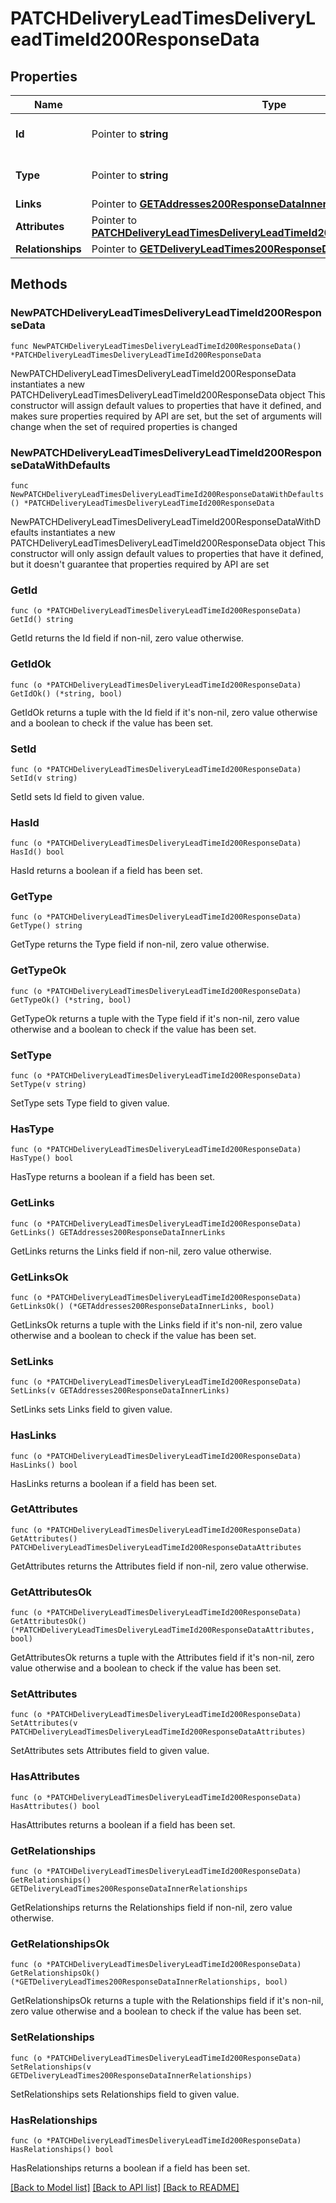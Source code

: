 # PATCHDeliveryLeadTimesDeliveryLeadTimeId200ResponseData

## Properties

Name | Type | Description | Notes
------------ | ------------- | ------------- | -------------
**Id** | Pointer to **string** | The resource&#39;s id | [optional] 
**Type** | Pointer to **string** | The resource&#39;s type | [optional] 
**Links** | Pointer to [**GETAddresses200ResponseDataInnerLinks**](GETAddresses200ResponseDataInnerLinks.md) |  | [optional] 
**Attributes** | Pointer to [**PATCHDeliveryLeadTimesDeliveryLeadTimeId200ResponseDataAttributes**](PATCHDeliveryLeadTimesDeliveryLeadTimeId200ResponseDataAttributes.md) |  | [optional] 
**Relationships** | Pointer to [**GETDeliveryLeadTimes200ResponseDataInnerRelationships**](GETDeliveryLeadTimes200ResponseDataInnerRelationships.md) |  | [optional] 

## Methods

### NewPATCHDeliveryLeadTimesDeliveryLeadTimeId200ResponseData

`func NewPATCHDeliveryLeadTimesDeliveryLeadTimeId200ResponseData() *PATCHDeliveryLeadTimesDeliveryLeadTimeId200ResponseData`

NewPATCHDeliveryLeadTimesDeliveryLeadTimeId200ResponseData instantiates a new PATCHDeliveryLeadTimesDeliveryLeadTimeId200ResponseData object
This constructor will assign default values to properties that have it defined,
and makes sure properties required by API are set, but the set of arguments
will change when the set of required properties is changed

### NewPATCHDeliveryLeadTimesDeliveryLeadTimeId200ResponseDataWithDefaults

`func NewPATCHDeliveryLeadTimesDeliveryLeadTimeId200ResponseDataWithDefaults() *PATCHDeliveryLeadTimesDeliveryLeadTimeId200ResponseData`

NewPATCHDeliveryLeadTimesDeliveryLeadTimeId200ResponseDataWithDefaults instantiates a new PATCHDeliveryLeadTimesDeliveryLeadTimeId200ResponseData object
This constructor will only assign default values to properties that have it defined,
but it doesn't guarantee that properties required by API are set

### GetId

`func (o *PATCHDeliveryLeadTimesDeliveryLeadTimeId200ResponseData) GetId() string`

GetId returns the Id field if non-nil, zero value otherwise.

### GetIdOk

`func (o *PATCHDeliveryLeadTimesDeliveryLeadTimeId200ResponseData) GetIdOk() (*string, bool)`

GetIdOk returns a tuple with the Id field if it's non-nil, zero value otherwise
and a boolean to check if the value has been set.

### SetId

`func (o *PATCHDeliveryLeadTimesDeliveryLeadTimeId200ResponseData) SetId(v string)`

SetId sets Id field to given value.

### HasId

`func (o *PATCHDeliveryLeadTimesDeliveryLeadTimeId200ResponseData) HasId() bool`

HasId returns a boolean if a field has been set.

### GetType

`func (o *PATCHDeliveryLeadTimesDeliveryLeadTimeId200ResponseData) GetType() string`

GetType returns the Type field if non-nil, zero value otherwise.

### GetTypeOk

`func (o *PATCHDeliveryLeadTimesDeliveryLeadTimeId200ResponseData) GetTypeOk() (*string, bool)`

GetTypeOk returns a tuple with the Type field if it's non-nil, zero value otherwise
and a boolean to check if the value has been set.

### SetType

`func (o *PATCHDeliveryLeadTimesDeliveryLeadTimeId200ResponseData) SetType(v string)`

SetType sets Type field to given value.

### HasType

`func (o *PATCHDeliveryLeadTimesDeliveryLeadTimeId200ResponseData) HasType() bool`

HasType returns a boolean if a field has been set.

### GetLinks

`func (o *PATCHDeliveryLeadTimesDeliveryLeadTimeId200ResponseData) GetLinks() GETAddresses200ResponseDataInnerLinks`

GetLinks returns the Links field if non-nil, zero value otherwise.

### GetLinksOk

`func (o *PATCHDeliveryLeadTimesDeliveryLeadTimeId200ResponseData) GetLinksOk() (*GETAddresses200ResponseDataInnerLinks, bool)`

GetLinksOk returns a tuple with the Links field if it's non-nil, zero value otherwise
and a boolean to check if the value has been set.

### SetLinks

`func (o *PATCHDeliveryLeadTimesDeliveryLeadTimeId200ResponseData) SetLinks(v GETAddresses200ResponseDataInnerLinks)`

SetLinks sets Links field to given value.

### HasLinks

`func (o *PATCHDeliveryLeadTimesDeliveryLeadTimeId200ResponseData) HasLinks() bool`

HasLinks returns a boolean if a field has been set.

### GetAttributes

`func (o *PATCHDeliveryLeadTimesDeliveryLeadTimeId200ResponseData) GetAttributes() PATCHDeliveryLeadTimesDeliveryLeadTimeId200ResponseDataAttributes`

GetAttributes returns the Attributes field if non-nil, zero value otherwise.

### GetAttributesOk

`func (o *PATCHDeliveryLeadTimesDeliveryLeadTimeId200ResponseData) GetAttributesOk() (*PATCHDeliveryLeadTimesDeliveryLeadTimeId200ResponseDataAttributes, bool)`

GetAttributesOk returns a tuple with the Attributes field if it's non-nil, zero value otherwise
and a boolean to check if the value has been set.

### SetAttributes

`func (o *PATCHDeliveryLeadTimesDeliveryLeadTimeId200ResponseData) SetAttributes(v PATCHDeliveryLeadTimesDeliveryLeadTimeId200ResponseDataAttributes)`

SetAttributes sets Attributes field to given value.

### HasAttributes

`func (o *PATCHDeliveryLeadTimesDeliveryLeadTimeId200ResponseData) HasAttributes() bool`

HasAttributes returns a boolean if a field has been set.

### GetRelationships

`func (o *PATCHDeliveryLeadTimesDeliveryLeadTimeId200ResponseData) GetRelationships() GETDeliveryLeadTimes200ResponseDataInnerRelationships`

GetRelationships returns the Relationships field if non-nil, zero value otherwise.

### GetRelationshipsOk

`func (o *PATCHDeliveryLeadTimesDeliveryLeadTimeId200ResponseData) GetRelationshipsOk() (*GETDeliveryLeadTimes200ResponseDataInnerRelationships, bool)`

GetRelationshipsOk returns a tuple with the Relationships field if it's non-nil, zero value otherwise
and a boolean to check if the value has been set.

### SetRelationships

`func (o *PATCHDeliveryLeadTimesDeliveryLeadTimeId200ResponseData) SetRelationships(v GETDeliveryLeadTimes200ResponseDataInnerRelationships)`

SetRelationships sets Relationships field to given value.

### HasRelationships

`func (o *PATCHDeliveryLeadTimesDeliveryLeadTimeId200ResponseData) HasRelationships() bool`

HasRelationships returns a boolean if a field has been set.


[[Back to Model list]](../README.md#documentation-for-models) [[Back to API list]](../README.md#documentation-for-api-endpoints) [[Back to README]](../README.md)


